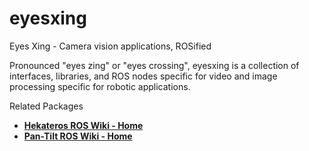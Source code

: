 eyesxing
========

Eyes Xing - Camera vision applications, ROSified

Pronounced "eyes zing" or "eyes crossing", eyesxing is a collection of interfaces, libraries, and ROS nodes specific for video and image
processing specific for robotic applications.

Related Packages
* [**Hekateros ROS Wiki - Home**](https://github.com/roadnarrows-robotics/hekateros/wiki)
* [**Pan-Tilt ROS Wiki - Home**](https://github.com/roadnarrows-robotics/pan-tilt/wiki)


